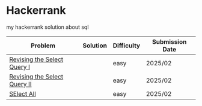 # Hackerrank
my hackerrank solution about sql

| Problem | Solution | Difficulty | Submission Date |
|----------|----------|------------|-----------------|
[Revising the Select Query I](https://www.hackerrank.com/challenges/revising-the-select-query/problem?isFullScreen=true)| |easy | 2025/02
[Revising the Select Query II](https://www.hackerrank.com/challenges/revising-the-select-query-2/problem?isFullScreen=true)| |easy | 2025/02
[SElect All](https://www.hackerrank.com/challenges/revising-the-select-query-2/problem?isFullScreen=true)| |easy | 2025/02
